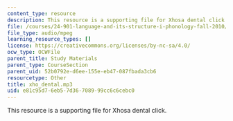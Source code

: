 ```yaml
---
content_type: resource
description: This resource is a supporting file for Xhosa dental click.
file: /courses/24-901-language-and-its-structure-i-phonology-fall-2010/e81c95d76eb57d36708999cc6c6cebc0_xho_dental.mp3
file_type: audio/mpeg
learning_resource_types: []
license: https://creativecommons.org/licenses/by-nc-sa/4.0/
ocw_type: OCWFile
parent_title: Study Materials
parent_type: CourseSection
parent_uid: 52b0792e-d6ee-155e-eb47-087fbada3cb6
resourcetype: Other
title: xho_dental.mp3
uid: e81c95d7-6eb5-7d36-7089-99cc6c6cebc0
---
```

This resource is a supporting file for Xhosa dental click.